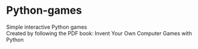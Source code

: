 # Python-games
Simple interactive Python games<br />
Created by following the PDF book: Invent Your Own Computer Games with Python
